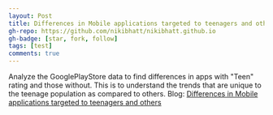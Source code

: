 ```yaml
---
layout: Post
title: Differences in Mobile applications targeted to teenagers and others
gh-repo: https://github.com/nikibhatt/nikibhatt.github.io
gh-badge: [star, fork, follow]
tags: [test]
comments: true
---
```


Analyze the GooglePlayStore data to find differences in apps with "Teen" rating and those without. This is to understand the trends that are unique to the teenage population as compared to others. 
Blog: <a href="https://medium.com/@nikibhatt_87978/mobile-application-usage-and-differences-between-teenagers-and-rest-of-population-c664b389bb04" title="Differences in Mobile applications targeted to teenagers and others">Differences in Mobile applications targeted to teenagers and others</a>
